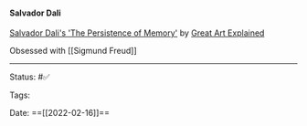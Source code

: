 #### Salvador Dali

[Salvador Dali's 'The Persistence of Memory'](https://www.youtube.com/watch?v=gA0RAPh2ZgU) by [Great Art Explained](https://www.youtube.com/channel/UCePDFpCr78_qmVtpoB1Axaw)


Obsessed with [[Sigmund Freud]]


***

Status: #✅ 

Tags:

Date: ==[[2022-02-16]]==

